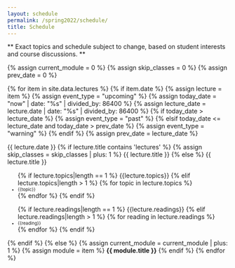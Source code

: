 ```yaml
---
layout: schedule
permalink: /spring2022/schedule/
title: Schedule
---
```


** Exact topics and schedule subject to change, based on student interests and course discussions. **

{% assign current_module = 0 %}
{% assign skip_classes = 0 %}
{% assign prev_date = 0 %}

{% for item in site.data.lectures %}
{% if item.date %}
{% assign lecture = item %}
{% assign event_type = "upcoming" %}
{% assign today_date = "now" | date: "%s" | divided_by: 86400 %}
{% assign lecture_date = lecture.date | date: "%s" | divided_by: 86400 %}
{% if today_date > lecture_date %}
    {% assign event_type = "past" %}
{% elsif today_date <= lecture_date and today_date > prev_date %}
    {% assign event_type = "warning" %}
{% endif %}
{% assign prev_date = lecture_date %}

<tr class="{{ event_type }}">
    <th scope="row">{{ lecture.date }}</th>
    {% if lecture.title contains 'lectures' %}
    {% assign skip_classes = skip_classes | plus: 1 %}
    <td colspan="4">{{ lecture.title }}</td>
    {% else %}
    <td>
        {{ lecture.title }} <br/>
            <ul>
                {% if lecture.topics|length == 1 %}
                    {{lecture.topics}}
                {% elif lecture.topics|length > 1 %}
                   {% for topic in lecture.topics %}
                      <li style="font-size:10px;">
                         {{topic}}
                      </li>
                   {% endfor %}
                {% endif %}
        </ul>
    </td>
    <td>
        <ul>
                {% if lecture.readings|length == 1 %}
                    {{lecture.readings}}
                {% elif lecture.readings|length > 1 %}
                   {% for reading in lecture.readings %}
                      <li style="font-size:10px;">
                         {{reading}}
                      </li>
                   {% endfor %}
                {% endif %}
        </ul>
    </td>
    {% endif %}
</tr>
{% else %}
{% assign current_module = current_module | plus: 1 %}
{% assign module = item %}
<tr class="info">
    <td colspan="5" align="center"><strong>{{ module.title }}</strong></td>
</tr>
{% endif %}
{% endfor %}
